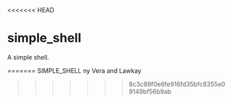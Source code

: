 <<<<<<< HEAD
# simple_shell

A simple shell.

=======
SIMPLE_SHELL ny Vera and Lawkay 
>>>>>>> 8c3c89f0e6fe916fd35bfc8355e09149bf56b9ab
